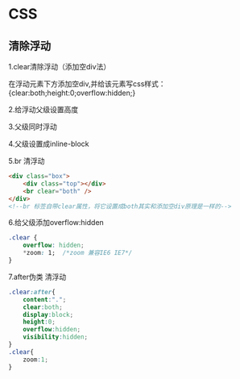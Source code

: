 # CSS

## 清除浮动

1.clear清除浮动（添加空div法）

在浮动元素下方添加空div,并给该元素写css样式： {clear:both;height:0;overflow:hidden;}

2.给浮动父级设置高度

3.父级同时浮动

4.父级设置成inline-block

5.br 清浮动

```html
<div class="box">
    <div class="top"></div>
    <br clear="both" />
</div>
<!--br 标签自带clear属性，将它设置成both其实和添加空div原理是一样的-->
```

6.给父级添加overflow:hidden

```css
.clear {
    overflow: hidden;
    *zoom: 1;  /*zoom 兼容IE6 IE7*/
}
```

7.after伪类 清浮动

```css
.clear:after{
    content:".";
    clear:both;
    display:block;
    height:0;
    overflow:hidden;
    visibility:hidden;
}
.clear{
    zoom:1;
}
```
